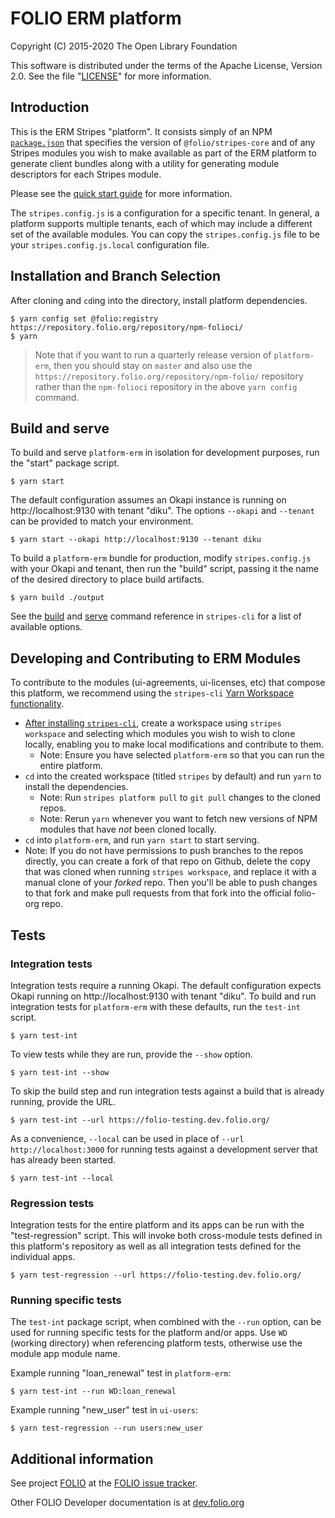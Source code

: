 # FOLIO ERM platform

Copyright (C) 2015-2020 The Open Library Foundation

This software is distributed under the terms of the Apache License,
Version 2.0. See the file "[LICENSE](LICENSE)" for more information.

## Introduction

This is the ERM Stripes "platform". It consists simply of an
NPM [`package.json`](https://docs.npmjs.com/files/package.json) that
specifies the version of `@folio/stripes-core` and of any Stripes
modules you wish to make available as part of the ERM platform
to generate client bundles along with a utility for generating
module descriptors for each Stripes module.

Please see the
[quick start guide](https://github.com/folio-org/stripes/blob/master/doc/quick-start.md)
for more information.

The `stripes.config.js` is a configuration for a specific tenant. In
general, a platform supports multiple tenants, each of which may
include a different set of the available modules.  You can copy the
`stripes.config.js` file to be your `stripes.config.js.local`
configuration file.

## Installation and Branch Selection

After cloning and `cd`ing into the directory, install platform dependencies.

```
$ yarn config set @folio:registry https://repository.folio.org/repository/npm-folioci/
$ yarn
```

> Note that if you want to run a quarterly release version of `platform-erm`, then you should stay on `master` and also use the `https://repository.folio.org/repository/npm-folio/` repository rather than the `npm-folioci` repository in the above `yarn config` command.

## Build and serve

To build and serve `platform-erm` in isolation for development purposes, run the "start" package script.
```
$ yarn start
```

The default configuration assumes an Okapi instance is running on http://localhost:9130 with tenant "diku".  The options `--okapi` and `--tenant` can be provided to match your environment.
```
$ yarn start --okapi http://localhost:9130 --tenant diku
```

To build a `platform-erm` bundle for production, modify `stripes.config.js` with your Okapi and tenant, then run the "build" script, passing it the name of the desired directory to place build artifacts.
```
$ yarn build ./output
```

See the [build](https://github.com/folio-org/stripes-cli/blob/master/doc/commands.md#build-command) and [serve](https://github.com/folio-org/stripes-cli/blob/master/doc/commands.md#serve-command) command reference in `stripes-cli` for a list of available options.

## Developing and Contributing to ERM Modules

To contribute to the modules (ui-agreements, ui-licenses, etc) that compose this platform, we recommend using the `stripes-cli` [Yarn Workspace functionality](https://github.com/folio-org/stripes-cli/blob/master/doc/user-guide.md#platform-development).

- [After installing `stripes-cli`](https://github.com/folio-org/stripes-cli#installation), create a workspace using `stripes workspace` and selecting which modules you wish to wish to clone locally, enabling you to make local modifications and contribute to them.
  - Note: Ensure you have selected `platform-erm` so that you can run the entire platform.
- `cd` into the created workspace (titled `stripes` by default) and run `yarn` to install the dependencies.
  - Note: Run `stripes platform pull` to `git pull` changes to the cloned repos.
  - Note: Rerun `yarn` whenever you want to fetch new versions of NPM modules that have _not_ been cloned locally.
- `cd` into `platform-erm`, and run `yarn start` to start serving.
- Note: If you do not have permissions to push branches to the repos directly, you can create a fork of that repo on Github, delete the copy that was cloned when running `stripes workspace`, and replace it with a manual clone of your _forked_ repo. Then you'll be able to push changes to that fork and make pull requests from that fork into the official folio-org repo.


## Tests

### Integration tests

Integration tests require a running Okapi.  The default configuration expects Okapi running on http://localhost:9130 with tenant "diku".  To build and run integration tests for `platform-erm` with these defaults, run the `test-int` script.
```
$ yarn test-int
```

To view tests while they are run, provide the `--show` option.
```
$ yarn test-int --show
```

To skip the build step and run integration tests against a build that is already running, provide the URL.
```
$ yarn test-int --url https://folio-testing.dev.folio.org/
```

As a convenience, `--local` can be used in place of `--url http://localhost:3000` for running tests against a development server that has already been started.
```
$ yarn test-int --local
```

### Regression tests

Integration tests for the entire platform and its apps can be run with the "test-regression" script.  This will invoke both cross-module tests defined in this platform's repository as well as all integration tests defined for the individual apps.

```
$ yarn test-regression --url https://folio-testing.dev.folio.org/
```

### Running specific tests

The `test-int` package script, when combined with the `--run` option, can be used for running specific tests for the platform and/or apps.  Use `WD` (working directory) when referencing platform tests, otherwise use the module app module name.

Example running "loan_renewal" test in `platform-erm`:
```
$ yarn test-int --run WD:loan_renewal
```

Example running "new_user" test in `ui-users`:
```
$ yarn test-regression --run users:new_user
```

## Additional information

See project [FOLIO](https://issues.folio.org/browse/FOLIO)
at the [FOLIO issue tracker](https://dev.folio.org/guidelines/issue-tracker/).

Other FOLIO Developer documentation is at [dev.folio.org](https://dev.folio.org/)

